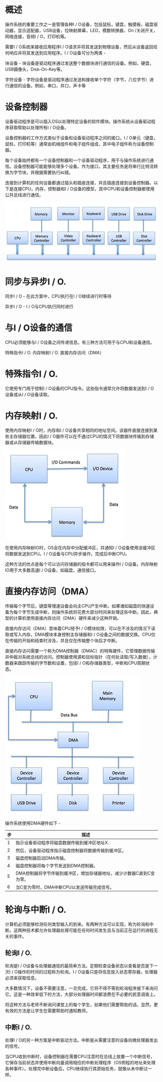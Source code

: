 # 概述
操作系统的重要工作之一是管理各种I / O设备，包括鼠标，键盘，触摸板，磁盘驱动器，显示适配器，USB设备，位映射屏幕，LED，模数转换器，On /关闭开关，网络连接，音频I / O，打印机等。

需要I / O系统来接收应用程序I / O请求并将其发送到物理设备，然后从设备返回任何响应并将其发送到应用程序。I / O设备可分为两类 -

块设备 - 块设备是驱动程序通过发送整个数据块进行通信的设备。例如，硬盘，USB摄像头，Disk-On-Key等。

字符设备 - 字符设备是驱动程序通过发送和接收单个字符（字节，八位字节）进行通信的设备。例如，串口，并口，声卡等

# 设备控制器
设备驱动程序是可以插入OS以处理特定设备的软件模块。操作系统从设备驱动程序获取帮助以处理所有I / O设备。

设备控制器的工作方式类似于设备和设备驱动程序之间的接口。I / O单元（键盘，鼠标，打印机等）通常由机械组件和电子组件组成，其中电子组件称为设备控制器。

每个设备始终都有一个设备控制器和一个设备驱动程序，用于与操作系统进行通信。设备控制器可能能够处理多个设备。作为接口，其主要任务是将串行比特流转换为字节块，并根据需要执行纠错。

连接到计算机的任何设备都通过插头和插座连接，并且插座连接到设备控制器。以下是连接CPU，内存，控制器和I / O设备的模型，其中CPU和设备控制器都使用公共总线进行通信。

![](./images/device_controllers.jpg)

# 同步与异步I / O.
同步I / O - 在此方案中，CPU执行在I / O继续进行时等待

异步I / O - I / O与CPU执行同时进行

# 与I / O设备的通信
CPU必须能够与I / O设备之间传递信息。有三种方法可用于与CPU和设备通信。

特殊指令I / O.
内存映射I / O.
直接内存访问（DMA）

# 特殊指令I / O.
它使用专门用于控制I / O设备的CPU指令。这些指令通常允许将数据发送到I / O设备或从I / O设备读取。

# 内存映射I / O.
使用内存映射I / O时，内存和I / O设备共享相同的地址空间。该器件直接连接到某些主存储器位置，因此I / O器件可以在不通过CPU的情况下将数据块传输到存储器或从存储器传输数据块。

![](./images/memory_mapped_io.jpg)

在使用内存映射IO时，OS会在内存中分配缓冲区，并通知I / O设备使用该缓冲区将数据发送到CPU。I / O设备与CPU异步操作，完成后中断CPU。

这种方法的优点是每个可以访问存储器的指令都可以用来操作I / O设备。内存映射IO用于大多数高速I / O设备，如磁盘，通信接口。

# 直接内存访问（DMA）
传输每个字节后，键盘等慢速设备会向主CPU产生中断。如果诸如磁盘的快速设备为每个字节生成中断，则操作系统将花费大部分时间来处理这些中断。因此，典型的计算机使用直接内存访问（DMA）硬件来减少这种开销。

直接内存访问（DMA）意味着CPU授予I / O模块权限，可以在不涉及的情况下读取或写入内存。DMA模块本身控制主存储器和I / O设备之间的数据交换。CPU仅在传输的开始和结束时涉及，并且仅在传输整个块后才中断。

直接内存访问需要一个称为DMA控制器（DMAC）的特殊硬件，它管理数据传输并仲裁对系统总线的访问。控制器使用源和目标指针（在何处读取/写入数据），计数器来跟踪传输的字节数和设置，包括I / O和存储器类型，中断和CPU周期状态。


![](./images/dma.jpg)

操作系统使用DMA硬件如下 -

步|	描述
---|-----
1	|指示设备驱动程序将磁盘数据传输到缓冲区地址X.
2|	然后，设备驱动程序指示磁盘控制器将数据传输到缓冲区。
3|	磁盘控制器启动DMA传输。
4|	磁盘控制器将每个字节发送到DMA控制器。
5|	DMA控制器将字节传输到缓冲区，增加存储器地址，减少计数器C直到C变为零。
6|	当C变为零时，DMA中断CPU以发送传输完成信号。

# 轮询与中断I / O.
计算机必须能够检测任何类型输入的到来。有两种方法可以实现，称为轮询和中断。这两种技术都允许处理器处理可能在任何时间发生且与当前正在运行的进程无关的事件。

## 轮询I / O.
轮询是I / O设备与处理器通信的最简单方法。定期检查设备状态以查看是否是下一次I / O操作的时间的过程称为轮询。I / O设备只是将信息放入状态寄存器，处理器必须来获取信息。

大多数情况下，设备不需要注意，一旦完成，它将不得不等到轮询程序接下来询问它。这是一种效率低下的方法，大部分处理器时间都浪费在不必要的民意调查上。

将这种方法与老师不断询问课堂上的每个学生，如果他们需要帮助的话。显然，更有效的方法是让学生在需要帮助时通知教师。

## 中断I / O.
处理I / O的另一种方案是中断驱动方法。中断是从需要注意的设备向微处理器发出的信号。

当CPU收到中断时，设备控制器在需要CPU注意时在总线上放置一个中断信号，它保存当前状态并使用中断向量调用相应的中断处理程序（OS例程的地址来处理各种事件）。处理完中断设备后，CPU继续执行其原始任务，就像从未中断过一样。